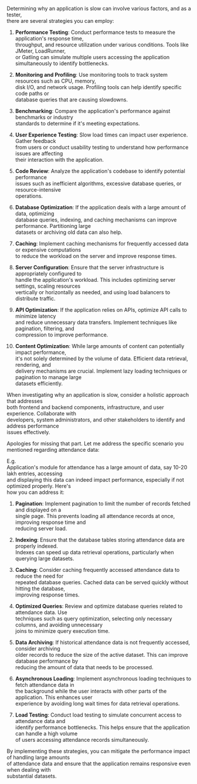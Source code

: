 Determining why an application is slow can involve various factors, and as a tester,   
there are several strategies you can employ:

1. **Performance Testing**: Conduct performance tests to measure the application's response time,   
throughput, and resource utilization under various conditions. Tools like JMeter, LoadRunner,   
or Gatling 
can simulate multiple users accessing the application simultaneously to identify bottlenecks.

2. **Monitoring and Profiling**: Use monitoring tools to track system resources such as CPU, memory,     
disk I/O, and network usage. Profiling tools can help identify specific code paths or   
database queries   that are causing slowdowns.

3. **Benchmarking**: Compare the application's performance against benchmarks or industry   
standards to determine if it's meeting expectations.

4. **User Experience Testing**: Slow load times can impact user experience. Gather feedback   
from users or conduct usability testing to understand how performance issues are affecting   
their interaction with the application.

5. **Code Review**: Analyze the application's codebase to identify potential performance   
issues such as inefficient algorithms, excessive database queries, or resource-intensive   
operations.

6. **Database Optimization**: If the application deals with a large amount of data, optimizing   
database queries, indexing, and caching mechanisms can improve performance. Partitioning large   
datasets or archiving old data can also help.

7. **Caching**: Implement caching mechanisms for frequently accessed data or expensive computations   
to reduce the workload on the server and improve response times.

8. **Server Configuration**: Ensure that the server infrastructure is appropriately configured to   
handle the application's workload. This includes optimizing server settings, scaling resources   
vertically or horizontally as needed, and using load balancers to distribute traffic.

9. **API Optimization**: If the application relies on APIs, optimize API calls to minimize latency   
and reduce unnecessary data transfers. Implement techniques like pagination, filtering, and   
compression to improve performance.

10. **Content Optimization**: While large amounts of content can potentially impact performance,   
it's not solely determined by the volume of data. Efficient data retrieval, rendering, and     
delivery mechanisms are crucial. Implement lazy loading techniques or pagination to manage large   
datasets efficiently.

When investigating why an application is slow, consider a holistic approach that addresses   
both frontend and backend components, infrastructure, and user experience. Collaborate with   
developers, system administrators, and other stakeholders to identify and address performance   
issues effectively.

Apologies for missing that part. Let me address the specific scenario you mentioned regarding attendance data:

E.g.   
Application's module for attendance has a large amount of data, say 10-20 lakh entries, accessing   
and displaying this data can indeed impact performance, especially if not optimized properly. Here's   
how you can address it:

1. **Pagination**: Implement pagination to limit the number of records fetched and displayed on a   
single page. This prevents loading all attendance records at once, improving response time and   
reducing server load.

2. **Indexing**: Ensure that the database tables storing attendance data are properly indexed.   
Indexes can speed up data retrieval operations, particularly when querying large datasets.

3. **Caching**: Consider caching frequently accessed attendance data to reduce the need for   
repeated database queries. Cached data can be served quickly without hitting the database,   
improving response times.

4. **Optimized Queries**: Review and optimize database queries related to attendance data. Use   
techniques such as query optimization, selecting only necessary columns, and avoiding unnecessary   
joins to minimize query execution time.

5. **Data Archiving**: If historical attendance data is not frequently accessed, consider archiving   
older records to reduce the size of the active dataset. This can improve database performance by   
reducing the amount of data that needs to be processed.

6. **Asynchronous Loading**: Implement asynchronous loading techniques to fetch attendance data in   
the background while the user interacts with other parts of the application. This enhances user  
 experience by avoiding long wait times for data retrieval operations.

7. **Load Testing**: Conduct load testing to simulate concurrent access to attendance data and   
identify performance bottlenecks. This helps ensure that the application can handle a high volume   
of users accessing attendance records simultaneously.

By implementing these strategies, you can mitigate the performance impact of handling large amounts   
of attendance data and ensure that the application remains responsive even when dealing with   
substantial datasets.